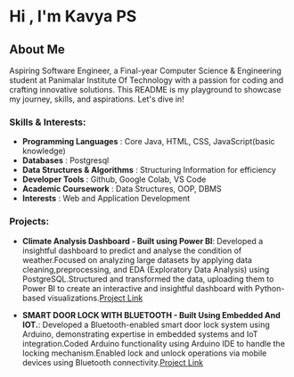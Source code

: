 # Hi , I'm Kavya PS

## About Me
Aspiring Software Engineer, a Final-year Computer Science & Engineering student at Panimalar Institute Of Technology with a passion for coding and crafting innovative solutions. This README is my playground to showcase my journey, skills, and aspirations. Let's dive in!

### Skills & Interests:

- **Programming Languages**          : Core Java, HTML, CSS, JavaScript(basic knowledge)
- **Databases**                      : Postgresql
- **Data Structures & Algorithms**   : Structuring Information for efficiency
- **Developer Tools**                : Github, Google Colab, VS Code
- **Academic Coursework**            : Data Structures, OOP, DBMS
- **Interests**                      : Web and Application Development

### Projects:
- **Climate Analysis Dashboard - Built using Power BI**: Developed a insightful dashboard to predict and analyse the condition of weather.Focused on analyzing large datasets by applying data cleaning,preprocessing, and EDA (Exploratory Data Analysis)
using PostgreSQL.Structured and transformed the data, uploading them to Power BI to create an interactive and
insightful dashboard with Python-based visualizations.[Project Link](https://github.com/KavyaPS/Climate-Analysis-Dashboard)

- **SMART DOOR LOCK WITH BLUETOOTH - Built Using Embedded And IOT.**: Developed a Bluetooth-enabled smart door lock system using Arduino, demonstrating expertise in embedded systems
and IoT integration.Coded Arduino functionality using Arduino IDE to handle the locking mechanism.Enabled lock
and unlock operations via mobile devices using Bluetooth connectivity.[Project Link]()
 







